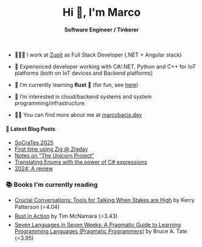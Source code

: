 
<h1 align="center">Hi 👋, I'm Marco</h1>
<h4 align="center">Software Engineer / Tinkerer</h4>

&nbsp;

- 👨🏻‍💻 I work at [Zupit](https://zupit.it/) as Full Stack Developer (.NET + Angular stack)

- 💪 Experienced developer working with C#/.NET, Python and C++ for IoT platforms (both on IoT devices and Backend platforms)

- 🌱 I’m currently learning **Rust** 🦀 (for fun, see [here](https://github.com/marcobacis/adventofcode))

- 👀 I’m interested in cloud/backend systems and system programming/infrastructure

- 👨‍💻 You can find more about me at [marcobacis.dev](https://marcobacis.dev)

#### 📕 Latest Blog Posts
<!-- BLOG-POST-LIST:START -->
- [SoCraTes 2025](https://marcobacis.dev/blog/2025-socrates/)
- [First time using Zig @ Zigday](https://marcobacis.dev/blog/2025-september-zigday/)
- [Notes on &quot;The Unicorn Project&quot;](https://marcobacis.dev/blog/unicorn-project-notes/)
- [Translating Enums with the power of C# expressions](https://marcobacis.dev/blog/dotnet-enum-translation-expression/)
- [2024: A review](https://marcobacis.dev/blog/2024-review/)
<!-- BLOG-POST-LIST:END -->

### 📚 Books I'm currently reading
<!-- GOODREADS-LIST:START -->
- [Crucial Conversations: Tools for Talking When Stakes are High](https://www.goodreads.com/review/show/7911353148?utm_medium=api&utm_source=rss) by Kerry Patterson (⭐️4.04)
- [Rust in Action](https://www.goodreads.com/review/show/7876574751?utm_medium=api&utm_source=rss) by Tim McNamara (⭐️3.43)
- [Seven Languages in Seven Weeks: A Pragmatic Guide to Learning Programming Languages (Pragmatic Programmers)](https://www.goodreads.com/review/show/7738467651?utm_medium=api&utm_source=rss) by Bruce A. Tate (⭐️3.95)
<!-- GOODREADS-LIST:END -->
